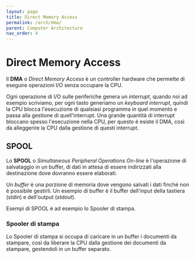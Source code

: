 ```yaml
---
layout: page
title: Direct Memory Access
permalink: /arch/dma/
parent: Computer Architecture
nav_order: 4
---
```


# Direct Memory Access

Il **DMA** o _Direct Memory Access_ è un controller hardware che permette di eseguire operazioni I/O senza occupare la CPU.

Ogni operazione di I/O sulle periferiche genera un _interrupt_, quando noi ad esempio scriviamo, per ogni tasto generiamo un _keyboard interrupt_, quindi la CPU blocca l'esecuzione di qualsiasi programma in quel momento e passa alla gestione di quell'interrupt. Una grande quantità di interrupt bloccano spesso l'esecuzione nella CPU, per questo è esiste il DMA, così da alleggerire la CPU dalla gestione di questi interrupt.

## SPOOL

Lo **SPOOL** o _Simultaneous Peripheral Operations On-line_ è l'operazione di salvataggio in un buffer, di dati in attesa di essere indirizzati alla destinazione dove dovranno essere elaborati.

Un _buffer_ è una porzione di memoria dove vengono salvati i dati finché non è possibile gestirli. Un esempio di buffer è il buffer dell'input della tastiera (_stdin_) e dell'output (_stdout_).

Esempi di SPOOL è ad esempio lo Spooler di stampa.

### Spooler di stampa

Lo Spooler di stampa si occupa di caricare in un buffer i documenti da stampare, così da liberare la CPU dalla gestione dei documenti da stampare, gestendoli in un buffer separato.